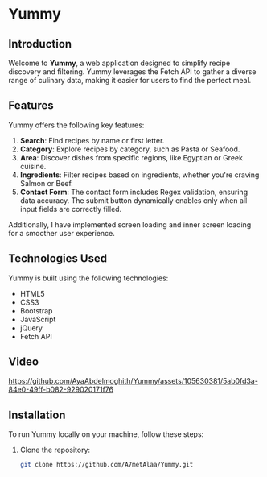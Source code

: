 # Yummy

## Introduction

Welcome to **Yummy**, a web application designed to simplify recipe discovery and filtering. Yummy leverages the Fetch API to gather a diverse range of culinary data, making it easier for users to find the perfect meal.

## Features

Yummy offers the following key features:

1. **Search**: Find recipes by name or first letter.
2. **Category**: Explore recipes by category, such as Pasta or Seafood.
3. **Area**: Discover dishes from specific regions, like Egyptian or Greek cuisine.
4. **Ingredients**: Filter recipes based on ingredients, whether you're craving Salmon or Beef.
5. **Contact Form**: The contact form includes Regex validation, ensuring data accuracy. The submit button dynamically enables only when all input fields are correctly filled.

Additionally, I have implemented screen loading and inner screen loading for a smoother user experience.

## Technologies Used

Yummy is built using the following technologies:

- HTML5
- CSS3
- Bootstrap
- JavaScript
- jQuery
- Fetch API
  
## Video



https://github.com/AyaAbdelmoghith/Yummy/assets/105630381/5ab0fd3a-84e0-49ff-b082-929020171f76



## Installation

To run Yummy locally on your machine, follow these steps:

1. Clone the repository:

   ```bash
   git clone https://github.com/A7metAlaa/Yummy.git
